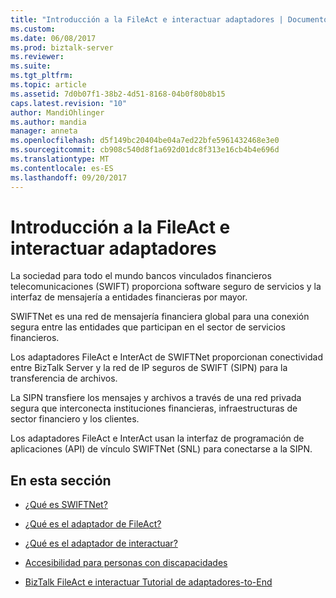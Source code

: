 ```yaml
---
title: "Introducción a la FileAct e interactuar adaptadores | Documentos de Microsoft"
ms.custom: 
ms.date: 06/08/2017
ms.prod: biztalk-server
ms.reviewer: 
ms.suite: 
ms.tgt_pltfrm: 
ms.topic: article
ms.assetid: 7d0b07f1-38b2-4d51-8168-04b0f80b8b15
caps.latest.revision: "10"
author: MandiOhlinger
ms.author: mandia
manager: anneta
ms.openlocfilehash: d5f149bc20404be04a7ed22bfe5961432468e3e0
ms.sourcegitcommit: cb908c540d8f1a692d01dc8f313e16cb4b4e696d
ms.translationtype: MT
ms.contentlocale: es-ES
ms.lasthandoff: 09/20/2017
---
```

# <a name="getting-started-with-the-fileact-and-interact-adapters"></a>Introducción a la FileAct e interactuar adaptadores
La sociedad para todo el mundo bancos vinculados financieros telecomunicaciones (SWIFT) proporciona software seguro de servicios y la interfaz de mensajería a entidades financieras por mayor.  
  
 SWIFTNet es una red de mensajería financiera global para una conexión segura entre las entidades que participan en el sector de servicios financieros.  
  
 Los adaptadores FileAct e InterAct de SWIFTNet proporcionan conectividad entre BizTalk Server y la red de IP seguros de SWIFT (SIPN) para la transferencia de archivos.  
  
 La SIPN transfiere los mensajes y archivos a través de una red privada segura que interconecta instituciones financieras, infraestructuras de sector financiero y los clientes.  
  
 Los adaptadores FileAct e InterAct usan la interfaz de programación de aplicaciones (API) de vínculo SWIFTNet (SNL) para conectarse a la SIPN.  
  
## <a name="in-this-section"></a>En esta sección  
  
-   [¿Qué es SWIFTNet?](../../adapters-and-accelerators/fileact-interact/what-is-swiftnet.md)  
  
-   [¿Qué es el adaptador de FileAct?](../../adapters-and-accelerators/fileact-interact/what-is-the-fileact-adapter.md)  
  
-   [¿Qué es el adaptador de interactuar?](../../adapters-and-accelerators/fileact-interact/what-is-the-interact-adapter.md)  
  
-   [Accesibilidad para personas con discapacidades](../../adapters-and-accelerators/fileact-interact/accessibility-for-people-with-disabilities4.md)  
  
-   [BizTalk FileAct e interactuar Tutorial de adaptadores-to-End](../../adapters-and-accelerators/fileact-interact/biztalk-fileact-and-interact-adapters-end-to-end-tutorial.md)